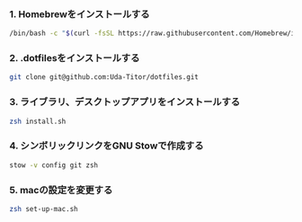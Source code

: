 ### 1. Homebrewをインストールする

```zsh
/bin/bash -c "$(curl -fsSL https://raw.githubusercontent.com/Homebrew/install/HEAD/install.sh)"
```

### 2. .dotfilesをインストールする

```zsh
git clone git@github.com:Uda-Titor/dotfiles.git
```
### 3. ライブラリ、デスクトップアプリをインストールする

```zsh
zsh install.sh
```

### 4. シンボリックリンクをGNU Stowで作成する

```zsh
stow -v config git zsh
```

### 5. macの設定を変更する

```zsh
zsh set-up-mac.sh
```
